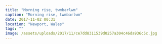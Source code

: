 ```yaml
---
title: "Morning rise, twmbarlwm"
caption: "Morning rise, twmbarlwm"
date: 2017-11-02 00:31
location: "Newport, Wales"
tags: ""
image: /assets/uploads/2017/11/ce7dd8311539d0257a304c46da936c5c.jpg
---
```

